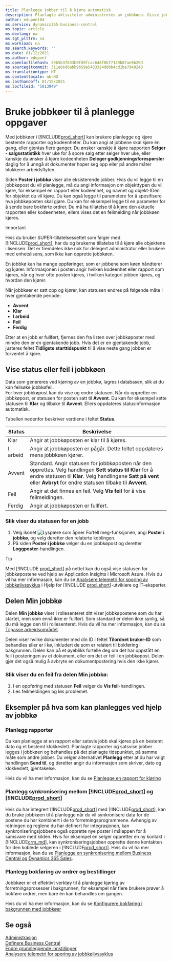 ```yaml
---
title: Planlegge jobber til å kjøre automatisk
description: Planlagte aktiviteter administreres av jobbkøen. Disse jobbene kjører rapporter og kodeenheter. Du kan angi at jobbene skal kjøre én gang, eller gjentas flere ganger.
author: edupont04
ms.service: dynamics365-business-central
ms.topic: article
ms.devlang: na
ms.tgt_pltfrm: na
ms.workload: na
ms.search.keywords: ''
ms.date: 01/12/2021
ms.author: edupont
ms.openlocfilehash: 29b5b3f633b0fd9fcac648f0bf7149b87ae0b20d
ms.sourcegitcommit: 311e86d6abb9b59a5483324d8bb4cd1be7949248
ms.translationtype: HT
ms.contentlocale: nb-NO
ms.lasthandoff: 01/15/2021
ms.locfileid: "5013949"
---
```

# <a name="use-job-queues-to-schedule-tasks"></a>Bruke jobbkøer til å planlegge oppgaver

Med jobbkøer i [!INCLUDE[prod_short](includes/prod_short.md)] kan brukere planlegge og kjøre bestemte rapporter og kodeenheter. Du kan angi at jobbene skal kjøre én gang, eller gjentas flere ganger. Du ønsker kanskje å kjøre rapporten **Selger - salgsstatistikk** hver uke for å spore salg etter selger hver uke, eller kanskje du ønsker å kjøre kodeenheten **Deleger godkjenningsforespørsler** daglig for å unngå at dokumenter hoper seg opp eller på andre måter blokkerer arbeidsflyten.

Siden **Poster i jobbkø** viser alle eksisterende jobber. Hvis du vil legge til en jobbkøpost du vil planlegge, må du angi informasjon om objekttypen du vil kjøre, for eksempel en rapport eller kodeenhet, og navnet og objekt-IDen for objektet du vil kjøre. Du kan også legge til parametere for å spesifisere hva jobbkøposten skal gjøre. Du kan for eksempel legge til en parameter for å sende bare bokførte ordrer. Du må ha tillatelse til å kjøre den aktuelle rapporten eller kodeenheten, ellers vises det en feilmelding når jobbkøen kjøres.  
> [!IMPORTANT]  
> Hvis du bruker SUPER-tillatelsessettet som følger med [!INCLUDE[prod_short](includes/prod_short.md)], har du og brukerne tillatelse til å kjøre alle objektene i lisensen. Det er fremdeles ikke nok for delegert administrator eller brukere med enhetslisens, som ikke kan opprette jobbkøen.

En jobbkø kan ha mange oppføringer, som er jobbene som køen håndterer og kjører. Informasjonen i posten angir hvilken kodeenhet eller rapport som kjøres, når og hvor ofte posten kjøres, i hvilken kategori jobben kjøres, og hvordan den kjører.  

Når jobbkøer er satt opp og kjører, kan statusen endres på følgende måte i hver gjentakende periode:

* **Avvent**  
* **Klar**  
* **I arbeid**  
* **Feil**  
* **Ferdig**  

Etter at en jobb er fullført, fjernes den fra listen over jobbkøposter med mindre den er en gjentakende jobb. Hvis det er en gjentakende jobb, justeres feltet **Tidligste starttidspunkt** til å vise neste gang jobben er forventet å kjøre.  

## <a name="to-view-status-or-errors-in-the-job-queue"></a>Vise status eller feil i jobbkøen

Data som genereres ved kjøring av en jobbkø, lagres i databasen, slik at du kan feilsøke jobbkøfeil.  
For hver jobbkøpost kan du vise og endre statusen. Når du oppretter en jobbkøpost, er statusen for posten satt til **Avvent**. Du kan for eksempel sette statusen til **Klar** og tilbake til **Avvent**. Ellers oppdateres statusinformasjon automatisk.

Tabellen nedenfor beskriver verdiene i feltet **Status**.

| Status | Beskrivelse |
|--|--|
| Klar | Angir at jobbkøposten er klar til å kjøres. |
| I arbeid | Angir at jobbkøposten er pågår. Dette feltet oppdateres mens jobbkøen kjører. |
| Avvent | Standard. Angir statusen for jobbkøposten når den opprettes. Velg handlingen **Sett status til Klar** for å endre statusen til **Klar**. Velg handlingene **Satt på vent** eller **Avbryt** for endre statusen tilbake til **Avvent**. |
| Feil | Angir at det finnes en feil. Velg **Vis feil** for å vise feilmeldingen. |
| Ferdig | Angir at jobbkøposten er fullført. |

### <a name="to-view-status-for-any-job"></a>Slik viser du statusen for en jobb
1. Velg ikonet ![Lyspære som åpner Fortell meg-funksjonen](media/ui-search/search_small.png "Fortell hva du vil gjøre"), angi **Poster i jobbkø**, og velg deretter den relaterte koblingen.
2. På siden **Poster i jobbkø** velger du en jobbkøpost og deretter **Loggposter**-handlingen.  

> [!TIP]
> Med [!INCLUDE [prod_short](includes/prod_short.md)] på nettet kan du også vise statusen for jobbkøpostene ved hjelp av Application Insights i Microsoft Azure. Hvis du vil ha mer informasjon, kan du se [Analysere telemetri for sporing av jobbkølivssyklus](/dynamics365smb-devitpro\dev-itpro\administration\telemetry-job-queue-lifecycle-trace) i Hjelp for [!INCLUDE [prod_short](includes/prod_short.md)]-utviklere og IT-eksperter.

## <a name="the-my-job-queue-part"></a>Delen Min jobbkø
Delen **Min jobbkø** viser i rollesenteret ditt viser jobbkøpostene som du har startet, men som ennå ikke er fullført. Som standard er delen ikke synlig, så du må legge den til i rollesenteret. Hvis du vil ha mer informasjon, kan du se [Tilpasse arbeidsområdet](ui-personalization-user.md).  

Delen viser hvilke dokumenter med din ID i feltet **Tilordnet bruker-ID** som behandles eller er i kø, inkludert de som er relatert til bokføring i bakgrunnen. Delen kan på et øyeblikk fortelle deg om det har oppstått en feil i posteringen av et dokument, eller om det er feil i en jobbkøpost. Delen gjør det også mulig å avbryte en dokumentpostering hvis den ikke kjører.

### <a name="to-view-an-error-from-the-my-job-queue-part"></a>Slik viser du en feil fra delen Min jobbkø:
1. I en oppføring med statusen **Feil** velger du **Vis feil**-handlingen.
2. Les feilmeldingen og løs problemet.


## <a name="examples-of-what-can-be-scheduled-using-job-queue"></a>Eksempler på hva som kan planlegges ved hjelp av jobbkø

### <a name="schedule-reports"></a>Planlegg rapporter

Du kan planlegge at en rapport eller satsvis jobb skal kjøres på en bestemt dato og et bestemt klokkeslett. Planlagte rapporter og satsvise jobber legges i jobbkøen og behandles på det planlagte tidspunktet, på samme måte som andre jobber. Du velger alternativet **Planlegg** etter at du har valgt handlingen **Send til**, og deretter angir du informasjon som skriver, dato og klokkeslett, gjentakelse.  

Hvis du vil ha mer informasjon, kan du se [Planlegge en rapport for kjøring](ui-work-report.md#ScheduleReport)

### <a name="schedule-synchronization-between-prod_short-and-prod_short"></a>Planlegg synkronisering mellom [!INCLUDE[prod_short](includes/prod_short.md)] og [!INCLUDE[prod_short](includes/cds_long_md.md)]

Hvis du har integrert [!INCLUDE[prod_short](includes/prod_short.md)] med [!INCLUDE[prod_short](includes/cds_long_md.md)], kan du bruke jobbkøen til å planlegge når du vil synkronisere data for de postene du har kombinert i de to forretningsprogrammene. Avhengig av retningen og reglene du har definert for integrasjonen, kan synkroniseringsjobbene også opprette nye poster i målappen for å samsvare med kilden. Hvis for eksempel en selger oppretter en ny kontakt i [!INCLUDE[crm_md](includes/crm_md.md)], kan synkroniseringsjobben opprette denne kontakten for den koblede selgeren i [!INCLUDE[prod_short](includes/prod_short.md)]. Hvis du vil ha mer informasjon, kan du se [Planlegge en synkronisering mellom Business Central og Dynamics 365 Sales](admin-scheduled-synchronization-using-the-synchronization-job-queue-entries.md).

### <a name="schedule-the-posting-of-sales-and-purchase-orders"></a>Planlegg bokføring av ordrer og bestillinger

Jobbkøer er et effektivt verktøy til å planlegge kjøring av forretningsprosesser i bakgrunnen, for eksempel når flere brukere prøver å bokføre ordrer, men bare én kan behandles om gangen.  

Hvis du vil ha mer informasjon, kan du se [Konfigurere bokføring i bakgrunnen med jobbkøer](ui-batch-posting.md#to-set-up-background-posting-with-job-queues)

## <a name="see-also"></a>Se også

[Administrasjon](admin-setup-and-administration.md)  
[Definere Business Central](setup.md)  
[Endre grunnleggende innstillinger](ui-change-basic-settings.md)  
[Analysere telemetri for sporing av jobbkølivssyklus](/dynamics365smb-devitpro\dev-itpro\administration\telemetry-job-queue-lifecycle-trace)  

